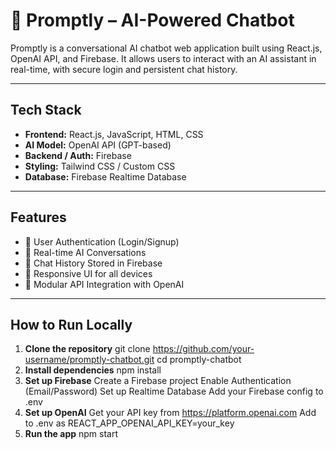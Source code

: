 # 🤖 Promptly – AI-Powered Chatbot

Promptly is a conversational AI chatbot web application built using React.js, OpenAI API, and Firebase. It allows users to interact with an AI assistant in real-time, with secure login and persistent chat history.

---

##  Tech Stack
- **Frontend:** React.js, JavaScript, HTML, CSS
- **AI Model:** OpenAI API (GPT-based)
- **Backend / Auth:** Firebase
- **Styling:** Tailwind CSS / Custom CSS
- **Database:** Firebase Realtime Database

---

##  Features
- 🔐 User Authentication (Login/Signup)
- 💬 Real-time AI Conversations
- 📁 Chat History Stored in Firebase
- 📱 Responsive UI for all devices
- 🔗 Modular API Integration with OpenAI

---

##  How to Run Locally

1. **Clone the repository**
git clone https://github.com/your-username/promptly-chatbot.git
cd promptly-chatbot
2. **Install dependencies**
npm install
3. **Set up Firebase**
Create a Firebase project
Enable Authentication (Email/Password)
Set up Realtime Database
Add your Firebase config to .env
4. **Set up OpenAI**
Get your API key from https://platform.openai.com
Add to .env as REACT_APP_OPENAI_API_KEY=your_key
5. **Run the app**
npm start
